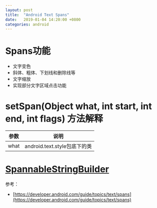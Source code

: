 ```yaml
---
layout: post
title:  "Android Text Spans"
date:   2019-01-04 14:20:00 +0800
categories: android
---
```

# Spans功能
- 文字变色
- 斜体、粗体、下划线和删除线等
- 文字缩放
- 实现部分文字区域点击功能

# setSpan(Object what, int start, int end, int flags) 方法解释
参数|说明
:-:|:-:
what|android.text.style包底下的类

# [SpannableStringBuilder](https://developer.android.com/reference/android/text/SpannableStringBuilder)


参考：
- [https://developer.android.com/guide/topics/text/spans](https://developer.android.com/guide/topics/text/spans)
